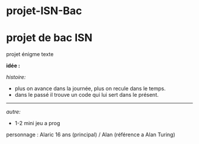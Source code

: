 # projet-ISN-Bac
projet de bac ISN
=================

projet énigme texte

__idée :__

_histoire:_
- plus on avance dans la journée, plus on recule dans le temps.
- dans le passé il trouve un code qui lui sert dans le présent.

-------------------------
_autre:_
- 1-2 mini jeu a prog

personnage : Alaric 16 ans (principal) / Alan (référence a Alan Turing)
